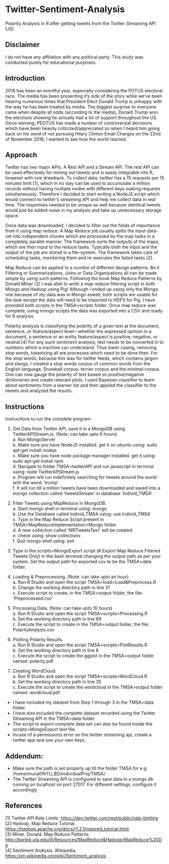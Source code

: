 # Twitter-Sentiment-Analysis
Polarity Analysis in R after getting tweets from the Twitter Streaming API (JS)

## Disclaimer
I do not have any affiliation with any political party. This study was conducted purely for educational purposes.

## Introduction
2016 has been an eventful year, especially considering the POTUS electoral race. The media has been presenting it’s side of the story while we’ve been hearing numerous times that President Elect Donald Trump is unhappy with the way he has been treated by media. The biggest surprise to everyone came when despite all odds (according to the media), Donald Trump won the elections showing he actually had a lot of support throughout the US. Since winning, PEOTUS has made a number of controversial decisions which have been heavily criticized/appreciated so when I heard him going back on his word of not pursuing Hilary Clinton Email Charges on the 22nd of November 2016, I wanted to see how the world reacted.

## Approach
Twitter has two major APIs. A Rest API and a Stream API. The rest API can be used effectively for mining out tweets and is easily integrable into R, however with one drawback. To collect data, twitter has a 15 requests per 15 minutes limit [1], which in no way can be used to accumulate a million records without having multiple nodes with different keys making requests simultaneously. Therefore I decided to start writing a NodeJS script which would connect to twitter’s streaming API and help me collect data in real time. The responses needed to be unique as well because identical tweets would just be added noise in my analysis and take up unnecessary storage space. 

Once data was downloaded, I decided to filter out the fields of importance from it using map reduce. A Map Reduce job usually splits the input data-set into independent chunks which are processed by the map tasks in a completely parallel manner. The framework sorts the outputs of the maps, which are then input to the reduce tasks. Typically both the input and the output of the job are stored in a file-system. The framework takes care of scheduling tasks, monitoring them and re-executes the failed tasks [2]. 

Map Reduce can be applied to a number of different design patterns. Be it Filtering or Summarizations, Joins or Data Organizations all can be made simple by using such patterns. Following the book Map Reduce Patterns by Donald Miner [3] I was able to write a map reduce filtering script in both Mongo and Hadoop using Pig! Although I ended up using only the Mongo one because of my data was in Mongo aswell, both scripts are usable for the task except the data will need to be imported to HDFS for Pig. I have provided both scripts in the TMSA>scripts folder. Once map reduce was complete, using mongo scripts the data was exported into a CSV and ready for R analysis. 

Polarity analysis is classifying the polarity of a given text at the document, sentence, or feature/aspect level—whether the expressed opinion in a document, a sentence or an entity feature/aspect is positive, negative, or neutral.[4] For any such sentiment analysis, text needs to be converted in to numbers which a machine can understand. Thus lower casing, removing stop words, tokenizing all are processes which need to be done then. For the stop words, because this was for twitter feeds, which contains jargon and slangs, I created a stop words corpus of common words from the English language, Snowball corpus, terrier corpus and the minimal corpus. One can now gauge the polarity of text based on positive/negative dictionaries and create relevant plots. I used Bayesian classifier to learn about sentiments from a learner list and then applied the classifier to the tweets and analyzed the results.

## Instructions
Instructions to run the complete program:

1. Get Data from Twitter API, save it in a MongoDB using TwitterAPIStream.js. (Note: can take upto 9 hours)  
	a. Run MongoServer  
	b. Make sure you have NodeJS installed. get it on ubuntu using: sudo apt-get install nodejs  
	c. Make sure you have node package manager installed. get it using: sudo apt-get install npm  
	d. Navigate to folder TMSA>twitterAPI and run javascript in terminal using: node TwitterAPIStream.js  
	e. Program will run indefinitely searching for tweets around the world with the word: 'trump'  
	f. It will run till a million tweets have been downloaded and saved into a mongo collection called 'tweetsStream' in database 'Individ_TMSA'  
  
2. Filter Tweets using MapReduce in MongoDB.  
	a. Start mongo shell in terminal using: mongo  
	b. Use the Database called Individ_TMSA using: use Individ_TMSA  
	c. Type in the Map Reduce Script present in TMSA>MapReduceImplementation>Mongo folder  
	d. A new collection called 'MRTweetsText' will be created  
	e. check using: show collections  
	f. Quit mongo shell using: exit  
  
3. Type in the scripts>MongoExport script (# Export Map Reduce Filtered Tweets Only) in the bash terminal changing the output path as per your system. Set the output path for exported csv to be the TMSA>data folder.  
  
4. Loading & Preprocessing. (Note: can take upto an hour)  
	a. Run R Studio and open the script TMSA>load>Load&Preprocess.R  
	b. Change the working directory path in line 31  
	c. Execute script to create, in the TMSA>output folder, the file: 'Preprocessed.csv'  
  
5. Processing Data. (Note: can take upto 10 hours)  
	a. Run R Studio and open the script TMSA>scripts>Processing.R  
	b. Set the working directory path in line 89  
	c. Execute the script to create in the TMSA>output folder, the file: PolarityAnalysis.csv  
  
6. Plotting Polarity Results.  
	a. Run R Studio and open the script TMSA>scripts>PlotResults.R  
	b. Set the working directory path in line 8  
	c. Execute the script to create the ggplot in the TMSA>output folder named: polarity.pdf  
  
7. Creating WordCloud.  
	a. Run R Studio and open the script TMSA>scripts>WordCloud.R  
	b. Set the working directory path in line 35  
	c. Execute the script to create the wordcloud in the TMSA>output folder named: wordcloud.pdf  
  
  
* I have included my dataset from Step 1 through 3 in the TMSA>data folder.  
* I have also included the complete dataset recorded using the Twitter Streaming API in the TMSA>data folder.  
* The script to export complete data set can also be found inside the scripts>MongoExport text file.  
* Incase of a permissions error on the twitter streaming api, create a twitter app and use your own keys.  
  
  
## Addendum:
* Make sure the path is set properly up till the folder TMSA for e.g. /home/munaf/NYU_BD/individualProj/TMSA/  
* The Twitter Streaming API is configured to save data in a mongo db running on localhost on port 27017. For different settings, configure it accordingly  

## References
[1] Twitter API Rate Limits. https://dev.twitter.com/rest/public/rate-limiting  
[2] Hadoop. Map Reduce Tutorial. https://hadoop.apache.org/docs/r1.2.1/mapred_tutorial.html.  
[3] Miner. Donald. Map Reduce Patterns http://barbie.uta.edu/jli/Resources/MapReduce&Hadoop/MapReduce%20De  
[4] Sentiment Analysis. Wikipedia. https://en.wikipedia.org/wiki/Sentiment_analysis.  
